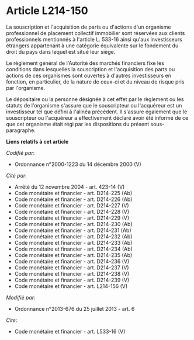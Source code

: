 # Article L214-150

La souscription et l'acquisition de parts ou d'actions d'un organisme professionnel de placement collectif immobilier sont
réservées aux clients professionnels mentionnés à l'article L. 533-16 ainsi qu'aux investisseurs étrangers appartenant à une
catégorie équivalente sur le fondement du droit du pays dans lequel est situé leur siège.

Le règlement général de l'Autorité des marchés financiers fixe les conditions dans lesquelles la souscription et
l'acquisition des parts ou actions de ces organismes sont ouvertes à d'autres investisseurs en fonction, en particulier, de
la nature de ceux-ci et du niveau de risque pris par l'organisme.

Le dépositaire ou la personne désignée à cet effet par le règlement ou les statuts de l'organisme s'assure que le
souscripteur ou l'acquéreur est un investisseur tel que défini à l'alinéa précédent. Il s'assure également que le
souscripteur ou l'acquéreur a effectivement déclaré avoir été informé de ce que cet organisme était régi par les dispositions
du présent sous-paragraphe.

**Liens relatifs à cet article**

_Codifié par_:

  - Ordonnance n°2000-1223 du 14 décembre 2000 (V)

_Cité par_:

  - Arrêté du 12 novembre 2004 - art. 423-14 (V)
  - Code monétaire et financier - art. D214-225 (Ab)
  - Code monétaire et financier - art. D214-226 (Ab)
  - Code monétaire et financier - art. D214-227 (V)
  - Code monétaire et financier - art. D214-228 (V)
  - Code monétaire et financier - art. D214-229 (V)
  - Code monétaire et financier - art. D214-230 (Ab)
  - Code monétaire et financier - art. D214-231 (Ab)
  - Code monétaire et financier - art. D214-232 (Ab)
  - Code monétaire et financier - art. D214-233 (Ab)
  - Code monétaire et financier - art. D214-234 (Ab)
  - Code monétaire et financier - art. D214-235 (Ab)
  - Code monétaire et financier - art. D214-236 (V)
  - Code monétaire et financier - art. D214-237 (V)
  - Code monétaire et financier - art. D214-238 (V)
  - Code monétaire et financier - art. D214-239 (V)
  - Code monétaire et financier - art. L214-156 (V)

_Modifié par_:

  - Ordonnance n°2013-676 du 25 juillet 2013 - art. 6

_Cite_:

  - Code monétaire et financier - art. L533-16 (V)
